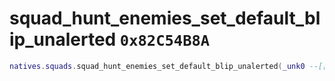 # squad_hunt_enemies_set_default_blip_unalerted `0x82C54B8A`

```lua
natives.squads.squad_hunt_enemies_set_default_blip_unalerted(_unk0 --[[ integer ]], _unk1 --[[ integer ]])
```